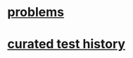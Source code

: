 # [problems](https://github.com/markfirmware/audit/issues)

# [curated test history](https://github.com/markfirmware/audit/actions)
